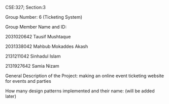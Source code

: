 CSE:327; Section:3

Group Number: 6 (Ticketing System)

Group Member Name and ID:

2031020642 Tausif Mushtaque

2031338042 Mahbub Mokaddes Akash

2131211042 Sinhadul Islam

2131927642 Samia Nizam

General Description of the Project: making an online event ticketing website for events and parties

How many design patterns implemented and their name: (will be added later)
